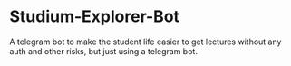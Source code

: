 # Studium-Explorer-Bot

 A telegram bot to make the student life easier to get lectures without any auth and other risks, but just using a telegram bot.
